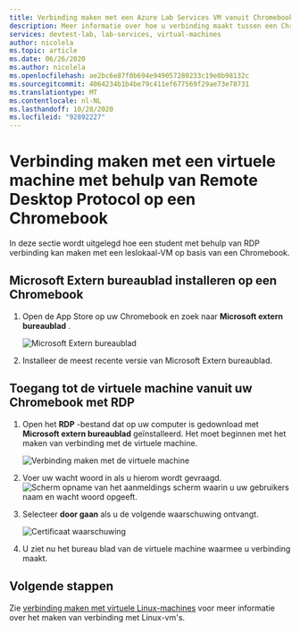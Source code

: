 ```yaml
---
title: Verbinding maken met een Azure Lab Services VM vanuit Chromebook | Microsoft Docs
description: Meer informatie over hoe u verbinding maakt tussen een Chromebook en een virtuele machine in Azure Lab Services.
services: devtest-lab, lab-services, virtual-machines
author: nicolela
ms.topic: article
ms.date: 06/26/2020
ms.author: nicolela
ms.openlocfilehash: ae2bc6e87f0b694e949057280233c19e0b98132c
ms.sourcegitcommit: 4064234b1b4be79c411ef677569f29ae73e78731
ms.translationtype: MT
ms.contentlocale: nl-NL
ms.lasthandoff: 10/28/2020
ms.locfileid: "92892227"
---
```

# <a name="connect-to-a-vm-using-remote-desktop-protocol-on-a-chromebook"></a>Verbinding maken met een virtuele machine met behulp van Remote Desktop Protocol op een Chromebook
In deze sectie wordt uitgelegd hoe een student met behulp van RDP verbinding kan maken met een leslokaal-VM op basis van een Chromebook.

## <a name="install-microsoft-remote-desktop-on-a-chromebook"></a>Microsoft Extern bureaublad installeren op een Chromebook
1. Open de App Store op uw Chromebook en zoek naar **Microsoft extern bureaublad** .

    ![Microsoft Extern bureaublad](./media/how-to-use-classroom-lab/install-ms-remote-desktop-chromebook.png)
1. Installeer de meest recente versie van Microsoft Extern bureaublad. 

## <a name="access-the-vm-from-your-chromebook-using-rdp"></a>Toegang tot de virtuele machine vanuit uw Chromebook met RDP
1. Open het **RDP** -bestand dat op uw computer is gedownload met **Microsoft extern bureaublad** geïnstalleerd. Het moet beginnen met het maken van verbinding met de virtuele machine. 

    ![Verbinding maken met de virtuele machine](./media/how-to-use-classroom-lab/connect-vm-chromebook.png)

1. Voer uw wacht woord in als u hierom wordt gevraagd.
    ![Scherm opname van het aanmeldings scherm waarin u uw gebruikers naam en wacht woord opgeeft.](./media/how-to-use-classroom-lab/password-chromebook.png)


1. Selecteer **door gaan** als u de volgende waarschuwing ontvangt. 

    ![Certificaat waarschuwing](./media/how-to-use-classroom-lab/certificate-error-chromebook.png)

1. U ziet nu het bureau blad van de virtuele machine waarmee u verbinding maakt.

## <a name="next-steps"></a>Volgende stappen
Zie [verbinding maken met virtuele Linux-machines](how-to-use-remote-desktop-linux-student.md) voor meer informatie over het maken van verbinding met Linux-vm's.


